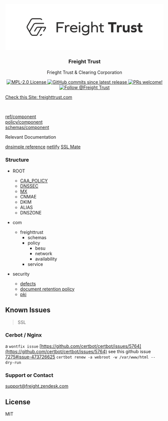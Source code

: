 <p align="center">
  <img src="https://raw.githubusercontent.com/freight-trust/branding/master/static/logo-420.svg" alt="Freight Trust logo">
</p>

<h3 align="center">
  Freight Trust
</h3>

<p align="center">
  Frieght Trust & Clearing Corporation
</p>

<p align="center">
  <a href="https://www.npmjs.org/package/Freight Trust-lib">
    <img src="https://img.shields.io/github/license/freight-trust/omnibus" alt="MPL-2.0 License" />
  </a>
  <a href="https://circleci.com/gh/Freight Trust/Freight Trust-lib">
    <img src="https://img.shields.io/github/commits-since/freight-trust/omnibus/latest/master" alt="GitHub commits since latest release" />
  </a>
  <a href="https://circleci.com/gh/Freight Trust/Freight Trust-lib">
    <img src="https://img.shields.io/badge/PRs-welcome-brightgreen.svg" alt="PRs welcome!" />
  </a>
  <a href="https://twitter.com/intent/follow?screen_name=Freight Trust">
    <img src="https://img.shields.io/twitter/url?label=%40FreightTrustNet&url=https%3A%2F%2Ftwitter.com%2Ffreighttrustnet" alt="Follow @Freight Trust" />
  </a>
</p>

<a href="https://check-your-website.server-daten.de/?q=freighttrust.com" target="_blank">Check this Site: freighttrust.com</a>

<br>


[ref/component](/com/freighttrust) <br />
[policy/component](/com/freighttrust/policy) <br />
[schemas/component](/com/freighttrust/schemas) <br />


Relevant Documentation

[dnsimple reference](https://developer.dnsimple.com/v2/certificates/)
[netlify](https://docs.netlify.com/domains-https/https-ssl/)
[SSL Mate](https://sslmate.com/caa/)


### Structure 
* ROOT
	- [CAA_POLICY](/ROOT/CAA_POLICY)
	- [DNSSEC](/ROOT/DNSSEC)
	- [MX](ROOT/MX)
	- CNMAE
	- DKIM
	- ALIAS
	- DNSZONE

* com
	- freighttrust
		- schemas
		- policy
			- besu
			- network
			- availability
		- service

* security
	- [defects](/security/defects.md)
	- [document retention policy](/security/document-retention-policy.md)
	- [pki](/security/pki.md)

## Known Issues

> SSL 

### Cerbot / Nginx

a `wontfix issue` [https://github.com/certbot/certbot/issues/5764](https://github.com/certbot/certbot/issues/5764)
see this github issue [7275#issue-473726625](https://github.com/certbot/certbot/issues/7275#issue-473726625)
`certbot renew -a webroot -w /var/www/html --dry-run`


### Support or Contact

support@freight.zendesk.com


## License 

MIT
